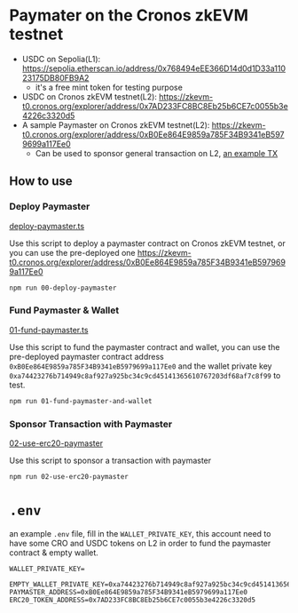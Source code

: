 # Paymater on the Cronos zkEVM testnet

- USDC on Sepolia(L1): https://sepolia.etherscan.io/address/0x768494eEE366D14d0d1D33a11023175DB80FB9A2
  - it's a free mint token for testing purpose
- USDC on Cronos zkEVM testnet(L2): https://zkevm-t0.cronos.org/explorer/address/0x7AD233FC8BC8Eb25b6CE7c0055b3e4226c3320d5
- A sample Paymaster on Cronos zkEVM testnet(L2): https://zkevm-t0.cronos.org/explorer/address/0xB0Ee864E9859a785F34B9341eB5979699a117Ee0
  - Can be used to sponsor general transaction on L2, [an example TX](https://zkevm-t0.cronos.org/explorer/tx/0x1c12b30f8bfe0cc877e203ec9a5b7968827c4daa82e102a4a0304f1abbfc4416)



## How to use

### Deploy Paymaster

[deploy-paymaster.ts](../deploy/00-deploy-paymaster.ts)

Use this script to deploy a paymaster contract on Cronos zkEVM testnet, or you can use the pre-deployed one https://zkevm-t0.cronos.org/explorer/address/0xB0Ee864E9859a785F34B9341eB5979699a117Ee0

```bash
npm run 00-deploy-paymaster
```

### Fund Paymaster & Wallet

[01-fund-paymaster.ts](../deploy/01-fund-paymaster-and-wallet.ts)

Use this script to fund the paymaster contract and wallet, you can use the pre-deployed paymaster contract address `0xB0Ee864E9859a785F34B9341eB5979699a117Ee0` and the wallet private key `0xa74423276b714949c8af927a925bc34c9cd45141365610767203df68af7c8f99` to test.

```bash
npm run 01-fund-paymaster-and-wallet
```

### Sponsor Transaction with Paymaster

[02-use-erc20-paymaster](../deploy/02-use-erc20-paymaster.ts)

Use this script to sponsor a transaction with paymaster

```bash
npm run 02-use-erc20-paymaster
```

# `.env`

an example `.env` file, fill in the `WALLET_PRIVATE_KEY`, this account need to have some CRO and USDC tokens on L2 in order to fund the paymaster contract & empty wallet.

```
WALLET_PRIVATE_KEY=

EMPTY_WALLET_PRIVATE_KEY=0xa74423276b714949c8af927a925bc34c9cd45141365610767203df68af7c8f99
PAYMASTER_ADDRESS=0xB0Ee864E9859a785F34B9341eB5979699a117Ee0
ERC20_TOKEN_ADDRESS=0x7AD233FC8BC8Eb25b6CE7c0055b3e4226c3320d5
```